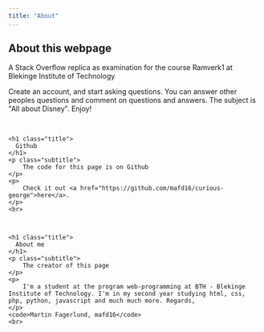 ```yaml
---
title: "About"
...
```


<section class="section">
  <div class="container">
    <h1 class="title">
      About this webpage
    </h1>
    <p class="subtitle">
        A Stack Overflow replica as examination for the course Ramverk1 at Blekinge Institute of Technology
    </p>
    <p>
        Create an account, and start asking questions. You can answer other peoples questions and comment on questions and answers. The subject is "All about Disney". Enjoy!
    </p>
    <br>



    <h1 class="title">
      Github
    </h1>
    <p class="subtitle">
        The code for this page is on Github
    </p>
    <p>
        Check it out <a href="https://github.com/mafd16/curious-george">here</a>.
    </p>
    <br>



    <h1 class="title">
      About me
    </h1>
    <p class="subtitle">
        The creator of this page
    </p>
    <p>
        I'm a student at the program web-programming at BTH - Blekinge Institute of Technology. I'm in my second year studying html, css, php, python, javascript and much much more. Regards,
    </p>
    <code>Martin Fagerlund, mafd16</code>
    <br>


  </div>
</section>
</body>
</html>
